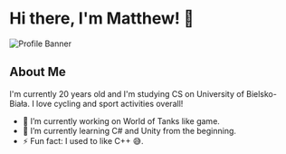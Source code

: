 # Hi there, I'm Matthew! 👋

![Profile Banner](https://www.instagram.com/p/CxnpEEGshpM/?img_index=2)

## About Me

I'm currently 20 years old and I'm studying CS on University of Bielsko-Biała. I love cycling and sport activities overall!

- 🔭 I’m currently working on World of Tanks like game.
- 🌱 I’m currently learning C# and Unity from the beginning.
- ⚡ Fun fact: I used to like C++ 😅.
